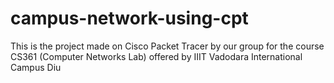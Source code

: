 # campus-network-using-cpt
This is the project made on Cisco Packet Tracer by our group for the course CS361 (Computer Networks Lab) offered by IIIT Vadodara International Campus Diu
